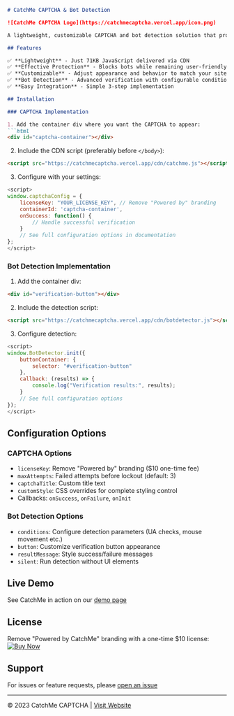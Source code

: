 ```markdown
# CatchMe CAPTCHA & Bot Detection

![CatchMe CAPTCHA Logo](https://catchmecaptcha.vercel.app/icon.png)

A lightweight, customizable CAPTCHA and bot detection solution that protects your website without frustrating users.

## Features

✅ **Lightweight** - Just 71KB JavaScript delivered via CDN  
✅ **Effective Protection** - Blocks bots while remaining user-friendly  
✅ **Customizable** - Adjust appearance and behavior to match your site  
✅ **Bot Detection** - Advanced verification with configurable conditions  
✅ **Easy Integration** - Simple 3-step implementation  

## Installation

### CAPTCHA Implementation

1. Add the container div where you want the CAPTCHA to appear:
```html
<div id="captcha-container"></div>
```

2. Include the CDN script (preferably before `</body>`):
```html
<script src="https://catchmecaptcha.vercel.app/cdn/catchme.js"></script>
```

3. Configure with your settings:
```javascript
<script>
window.captchaConfig = {
    licenseKey: "YOUR_LICENSE_KEY", // Remove "Powered by" branding
    containerId: 'captcha-container',
    onSuccess: function() {
        // Handle successful verification
    }
    // See full configuration options in documentation
};
</script>
```

### Bot Detection Implementation

1. Add the container div:
```html
<div id="verification-button"></div>
```

2. Include the detection script:
```html
<script src="https://catchmecaptcha.vercel.app/cdn/botdetector.js"></script>
```

3. Configure detection:
```javascript
<script>
window.BotDetector.init({
    buttonContainer: {
        selector: "#verification-button"
    },
    callback: (results) => {
        console.log("Verification results:", results);
    }
    // See full configuration options
});
</script>
```

## Configuration Options

### CAPTCHA Options
- `licenseKey`: Remove "Powered by" branding ($10 one-time fee)
- `maxAttempts`: Failed attempts before lockout (default: 3)
- `captchaTitle`: Custom title text
- `customStyle`: CSS overrides for complete styling control
- Callbacks: `onSuccess`, `onFailure`, `onInit`

### Bot Detection Options
- `conditions`: Configure detection parameters (UA checks, mouse movement etc.)
- `button`: Customize verification button appearance
- `resultMessage`: Style success/failure messages
- `silent`: Run detection without UI elements

## Live Demo

See CatchMe in action on our [demo page](https://catchmecaptcha.vercel.app)

## License

Remove "Powered by CatchMe" branding with a one-time $10 license:
[![Buy Now](https://www.paypalobjects.com/en_US/i/btn/btn_buynowCC_LG.gif)](https://www.paypal.com/cgi-bin/webscr?cmd=_s-xclick&hosted_button_id=MV2RQ75CA8S82)

## Support

For issues or feature requests, please [open an issue](https://github.com/your-repo/issues)

---

© 2023 CatchMe CAPTCHA | [Visit Website](https://catchmecaptcha.vercel.app)
```
